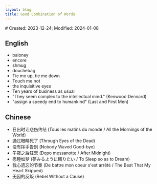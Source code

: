 ```yaml
---
layout: blog
title: Good Combination of Words
---
```


<span class="hidden-text"># Created: 2023-12-24; Modified: 2024-01-08</span>

## English

- baloney
- encore
- shmug
- douchebag
- Tie me up, tie me down
- Touch me not
- the inquisitive eyes
- Ten years of business as usual
- "They seem complex to the intellectual mind." (Kenwood Dennard)
- "assign a speedy end to humankind" (Last and First Men)

## Chinese

- 日出时让悲伤终结 (Tous les matins du monde / All the Mornings of the World)
- 通过眼睛死了 (Through Eyes of the Dead)
- 没有挥手告别 (Nobody Waved Good-bye)
- 午夜之后狂恋 (Dopo messanotte / After Midnight)
- 愿睡如梦 (夢みるように眠りたい / To Sleep so as to Dream)
- 我心遗忘的节奏 (De battre mon coeur s'est arrêté / The Beat That My Heart Skipped)
- 无因的反叛 (Rebel Without a Cause)
